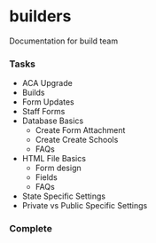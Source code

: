 # builders
Documentation for build team
### Tasks
* ACA Upgrade
* Builds
* Form Updates
* Staff Forms
* Database Basics
  - Create Form Attachment
  - Create Create Schools
  - FAQs
* HTML File Basics
  - Form design
  - Fields
  - FAQs
* State Specific Settings
* Private vs Public Specific Settings
### Complete